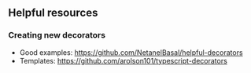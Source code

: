 ## Helpful resources

### Creating new decorators

- Good examples: https://github.com/NetanelBasal/helpful-decorators
- Templates: https://github.com/arolson101/typescript-decorators
